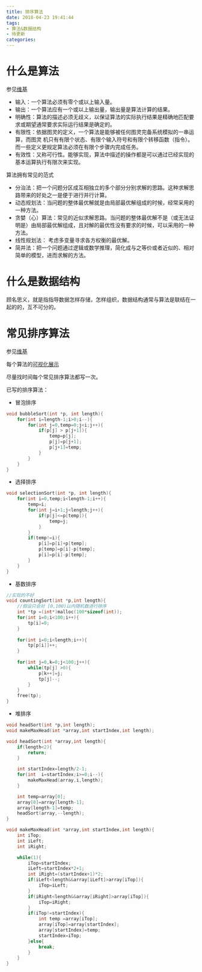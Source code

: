 ```yaml
---
title: 排序算法
date: 2018-04-23 19:41:44
tags: 
- 算法&数据结构
- 待更新
categories: 
---
```

# 什么是算法
参见[维基](https://zh.wikipedia.org/zh-hans/%E7%AE%97%E6%B3%95)
* 输入：一个算法必须有零个或以上输入量。
* 输出：一个算法应有一个或以上输出量，输出量是算法计算的结果。
* 明确性：算法的描述必须无歧义，以保证算法的实际执行结果是精确地匹配要求或期望通常要求实际运行结果是确定的。
* 有限性：依据图灵的定义，一个算法是能够被任何图灵完备系统模拟的一串运算，而图灵 机只有有限个状态、有限个输入符号和有限个转移函数（指令）。而一些定义更规定算法必须在有限个步骤内完成任务。
* 有效性：又称可行性。能够实现，算法中描述的操作都是可以通过已经实现的基本运算执行有限次来实现。

算法拥有常见的范式
* 分治法：把一个问题分区成互相独立的多个部分分别求解的思路。这种求解思路带来的好处之一是便于进行并行计算。
* 动态规划法：当问题的整体最优解就是由局部最优解组成的时候，经常采用的一种方法。
* 贪婪（心）算法：常见的近似求解思路。当问题的整体最优解不是（或无法证明是）由局部最优解组成，且对解的最优性没有要求的时候，可以采用的一种方法。
* 线性规划法： 考虑多变量寻求各方权衡的最优解。
* 简并法：把一个问题通过逻辑或数学推理，简化成与之等价或者近似的、相对简单的模型，进而求解的方法。

# 什么是数据结构
顾名思义，就是指指导数据怎样存储，怎样组织，数据结构通常与算法是联结在一起的的，互不可分的。

# 常见排序算法
参见[维基](https://zh.wikipedia.org/wiki/%E6%8E%92%E5%BA%8F%E7%AE%97%E6%B3%95)

每个算法的[可视化展示](https://visualgo.net/bn/sorting)

尽量找时间每个常见排序算法都写一次。

已写的排序算法：
* 冒泡排序
``` c
void bubbleSort(int *p, int length){
	for(int i=length-1;i>0;i--){
		for(int j=0,temp=0;j<i;j++){
			if(p[j] > p[j+1]){
				temp=p[j];
				p[j]=p[j+1];
				p[j+1]=temp;
			}
		}
	}
}
```

* 选择排序
``` c
void selectionSort(int *p, int length){
	for(int i=0,temp;i<length-1;i++){
		temp=i;
		for(int j=i+1;j<length;j++){
			if(p[j]<=p[temp]){
				temp=j;
			}
		}
		if(temp!=i){
			p[i]=p[i]+p[temp];
			p[temp]=p[i]-p[temp];
			p[i]=p[i]-p[temp];	
		}
	}
}
```

* 基数排序
``` c
//实现的不好
void countingSort(int *p,int length){
	//假设只会对 [0,100)以内随机数进行排序
	int *tp =(int*)malloc(100*sizeof(int));
	for(int i=0;i<100;i++){
		tp[i]=0;
	}
	
	for(int i=0;i<length;i++){
		tp[p[i]]++;
	}
	
	for(int j=0,k=0;j<100;j++){
		while(tp[j] >0){
			p[k++]=j;
			tp[j]--;
		}
	}
	free(tp);
}
```
* 堆排序
``` c
void headSort(int *p,int length);
void makeMaxHead(int *array,int startIndex,int length);

void headSort(int *array,int length){
    if(length<2){
        return;
    }

    int startIndex=length/2-1;
    for(int  i=startIndex;i>=0;i--){
        makeMaxHead(array,i,length);
    }

    int temp=array[0];
    array[0]=array[length-1];
    array[length-1]=temp;
    headSort(array,--length);
}

void makeMaxHead(int *array,int startIndex,int length){
    int iTop;
    int iLeft;
    int iRight;

    while(1){
        iTop=startIndex;
        iLeft=startIndex*2+1;
        int iRight=(startIndex+1)*2;
        if(iLeft<length&&array[iLeft]>array[iTop]){
            iTop=iLeft;
        }
        if(iRight<length&&array[iRight]>array[iTop]){
            iTop=iRight;
        }
        if(iTop!=startIndex){
            int temp =array[iTop];
            array[iTop]=array[startIndex];
            array[startIndex]=temp;
            startIndex=iTop;
        }else{
            break;
        }
    } 
} 
```